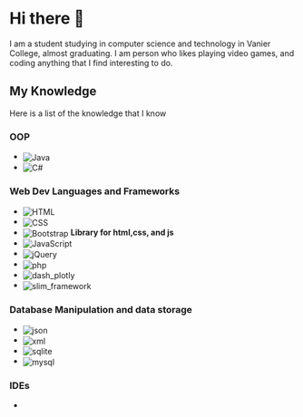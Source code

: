 # Hi there 👋

I am a student studying in computer science and technology in Vanier College, almost graduating. I am person who likes playing video games, and coding anything that I find interesting to do.

## My Knowledge

Here is a list of the knowledge that I know <!--and how experienced I am with the knowledge: -->

### OOP

- <img align="center" alt="Java" src="https://img.shields.io/badge/Java-E56800?style=for-the-badge&logoColor=white"/>
- <img align="center" alt="C#" src="https://img.shields.io/badge/C%23-512BD4?style=for-the-badge&logo=c%23&logoColor=white"/>

### Web Dev Languages and Frameworks

- <img align="center" alt="HTML" src="https://img.shields.io/badge/HTML5-E34F26?style=for-the-badge&logo=html5&logoColor=white"/>
- <img align="center" alt="CSS" src="https://img.shields.io/badge/CSS3-1572B6?style=for-the-badge&logo=css3&logoColor=white"/>
- <img align="center" alt="Bootstrap" src="https://img.shields.io/badge/Bootstrap-7952B3?style=for-the-badge&logo=bootstrap&logoColor=white"/> **Library for html,css, and js**
- <img align="center" alt="JavaScript" src="https://img.shields.io/badge/JavaScript-F7DF1E?style=for-the-badge&logo=javascript&logoColor=black"/>
- <img align="center" alt="jQuery" src="https://img.shields.io/badge/jQuery-0769AD?style=for-the-badge&logo=jquery&logoColor=white"/>
- <img align="center" alt="php" src="https://img.shields.io/badge/PHP-777BB4?style=for-the-badge&logo=php&logoColor=white"/>
- <img align="center" alt="dash_plotly" src="https://img.shields.io/badge/Plotly%20Dash-3F4F75?style=for-the-badge&logo=plotly&logoColor=white"/>
- <img align="center" alt="slim_framework" src="https://img.shields.io/badge/Slim-78B43A?style=for-the-badge&logo=&logoColor=white"/>

### Database Manipulation and data storage

- <img align="center" alt="json" src="https://img.shields.io/badge/JSON-000000?style=for-the-badge&logo=json&logoColor=white"/>
- <img align="center" alt="xml" src="https://img.shields.io/badge/XML-aaaaaa?style=for-the-badge&logo=&logoColor=white"/>
- <img align="center" alt="sqlite" src="https://img.shields.io/badge/SQLite-003B57?style=for-the-badge&logo=sqlite&logoColor=white"/>
- <img align="center" alt="mysql" src="https://img.shields.io/badge/MySQL-4479A1?style=for-the-badge&logo=mysql&logoColor=white"/>

### IDEs

-  
<!--
**Justophil/JustoPhil** is a ✨ _special_ ✨ repository because its `README.md` (this file) appears on your GitHub profile.

Here are some ideas to get you started:

- 🔭 I’m currently working on ...
- 🌱 I’m currently learning ...
- 👯 I’m looking to collaborate on ...
- 🤔 I’m looking for help with ...
- 💬 Ask me about ...
- 📫 How to reach me: ...
- 😄 Pronouns: ...
- ⚡ Fun fact: ...
-->
